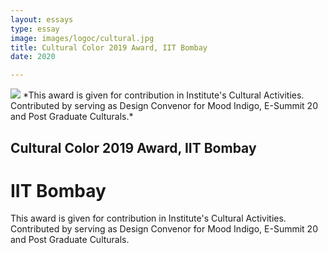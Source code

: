 ```yaml
---
layout: essays  
type: essay
image: images/logoc/cultural.jpg
title: Cultural Color 2019 Award, IIT Bombay
date: 2020 

---
```

<img class="ui image" src="{{ site.baseurl }}/images/logoc/cultural.jpg ">
*This award is given for contribution in Institute's Cultural Activities. Contributed by serving as Design Convenor for Mood Indigo, E-Summit 20 and Post Graduate Culturals.*

## Cultural Color 2019 Award, IIT Bombay
# IIT Bombay
This award is given for contribution in Institute's Cultural Activities. Contributed by serving as Design Convenor for Mood Indigo, E-Summit 20 and Post Graduate Culturals.
